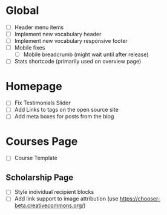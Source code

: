 # Global

- [ ] Header menu items
- [ ] Implement new vocabulary header
- [ ] Implement new vocabulary responsive footer
- [ ] Mobile fixes
  - [ ] Mobile breadcrumb (might wait until after release)
- [ ] Stats shortcode (primarily used on overview page)

# Homepage

- [ ] Fix Testimonials Slider
- [ ] Add Links to tags on the open source site
- [ ] Add meta boxes for posts from the blog

# Courses Page

- [ ] Course Template

## Scholarship Page

- [ ] Style individual recipient blocks
- [ ] Add link support to image attribution (use https://chooser-beta.creativecommons.org/)
